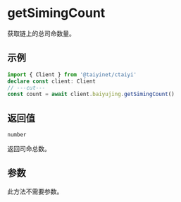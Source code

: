 # getSimingCount

获取链上的总司命数量。

## 示例

```ts twoslash
import { Client } from '@taiyinet/ctaiyi'
declare const client: Client
// ---cut---
const count = await client.baiyujing.getSimingCount()
```

## 返回值

`number`

返回司命总数。

## 参数

此方法不需要参数。
